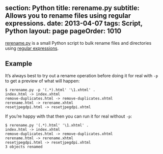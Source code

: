 section: Python
title: rerename.py
subtitle: Allows you to rename files using regular expressions.
date: 2013-04-07
tags: Script, Python
layout: page
pageOrder: 1010
----

[rerename.py](/software/rerename.py) is a small Python script to bulk rename files and directories using [regular expressions](http://www.regular-expressions.info/).

## Example

It’s always best to try out a rename operation before doing it for real with `-p` to get a preview of what will happen:

```
$ rerename.py -p '(.*).html' '\1.xhtml' .
index.html -> index.xhtml
remove-duplicates.html -> remove-duplicates.xhtml
rerename.html -> rerename.xhtml
resetjpegdpi.html -> resetjpegdpi.xhtml
```

If you’re happy with that then you can run it for real without `-p`:

```
$ rerename.py '(.*).html' '\1.xhtml' .
index.html -> index.xhtml
remove-duplicates.html -> remove-duplicates.xhtml
rerename.html -> rerename.xhtml
resetjpegdpi.html -> resetjpegdpi.xhtml
3 objects renamed
```
